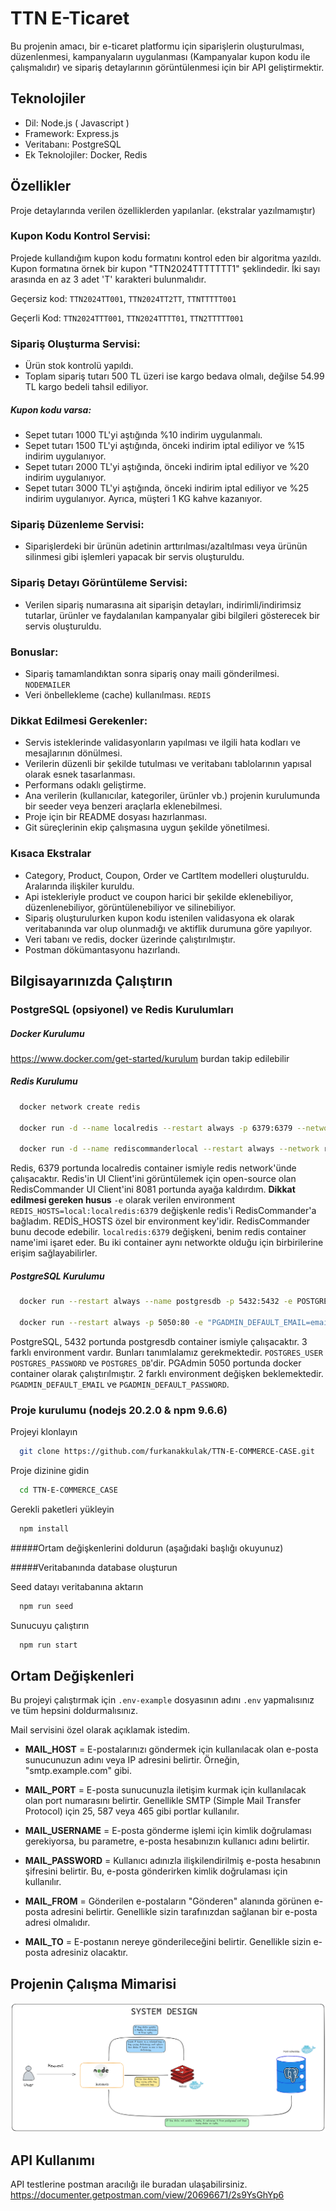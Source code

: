 # TTN E-Ticaret

Bu projenin amacı, bir e-ticaret platformu için siparişlerin oluşturulması, düzenlenmesi, kampanyaların uygulanması (Kampanyalar kupon kodu ile çalışmalıdır) ve sipariş detaylarının görüntülenmesi için bir API geliştirmektir.

## Teknolojiler

- Dil: Node.js ( Javascript )
- Framework: Express.js
- Veritabanı: PostgreSQL
- Ek Teknolojiler: Docker, Redis

## Özellikler

Proje detaylarında verilen özelliklerden yapılanlar. (ekstralar yazılmamıştır)

### Kupon Kodu Kontrol Servisi:

Projede kullandığım kupon kodu formatını kontrol eden bir algoritma yazıldı. Kupon formatına örnek bir kupon "TTN2024TTTTTTT1" şeklindedir. İki sayı arasında en az 3 adet 'T' karakteri bulunmalıdır.

Geçersiz kod: `TTN2024TT001`, `TTN2024TT2TT`, `TTNTTTTT001`

Geçerli Kod: `TTN2024TTT001`, `TTN2024TTTT01`, `TTN2TTTTT001`

### Sipariş Oluşturma Servisi:

- Ürün stok kontrolü yapıldı.
- Toplam sipariş tutarı 500 TL üzeri ise kargo bedava olmalı, değilse 54.99 TL kargo bedeli tahsil ediliyor.

##### Kupon kodu varsa:

- Sepet tutarı 1000 TL'yi aştığında %10 indirim uygulanmalı.
- Sepet tutarı 1500 TL'yi aştığında, önceki indirim iptal ediliyor ve %15 indirim uygulanıyor.
- Sepet tutarı 2000 TL'yi aştığında, önceki indirim iptal ediliyor ve %20 indirim uygulanıyor.
- Sepet tutarı 3000 TL'yi aştığında, önceki indirim iptal ediliyor ve %25 indirim uygulanıyor. Ayrıca, müşteri 1 KG kahve kazanıyor.

### Sipariş Düzenleme Servisi:

- Siparişlerdeki bir ürünün adetinin arttırılması/azaltılması veya ürünün silinmesi gibi işlemleri yapacak bir servis oluşturuldu.

### Sipariş Detayı Görüntüleme Servisi:

- Verilen sipariş numarasına ait siparişin detayları, indirimli/indirimsiz tutarlar, ürünler ve faydalanılan kampanyalar gibi bilgileri gösterecek bir servis oluşturuldu.

### Bonuslar:

- Sipariş tamamlandıktan sonra sipariş onay maili gönderilmesi. `NODEMAILER`
- Veri önbellekleme (cache) kullanılması. `REDIS`

### Dikkat Edilmesi Gerekenler:

- Servis isteklerinde validasyonların yapılması ve ilgili hata kodları ve mesajlarının dönülmesi.
- Verilerin düzenli bir şekilde tutulması ve veritabanı tablolarının yapısal olarak esnek tasarlanması.
- Performans odaklı geliştirme.
- Ana verilerin (kullanıcılar, kategoriler, ürünler vb.) projenin kurulumunda bir seeder veya benzeri araçlarla eklenebilmesi.
- Proje için bir README dosyası hazırlanması.
- Git süreçlerinin ekip çalışmasına uygun şekilde yönetilmesi.

### Kısaca Ekstralar

- Category, Product, Coupon, Order ve CartItem modelleri oluşturuldu. Aralarında ilişkiler kuruldu.
- Api istekleriyle product ve coupon harici bir şekilde eklenebiliyor, düzenlenebiliyor, görüntülenebiliyor ve silinebiliyor.
- Sipariş oluşturulurken kupon kodu istenilen validasyona ek olarak veritabanında var olup olunmadığı ve aktiflik durumuna göre yapılıyor.
- Veri tabanı ve redis, docker üzerinde çalıştırılmıştır.
- Postman dökümantasyonu hazırlandı.

## Bilgisayarınızda Çalıştırın

### PostgreSQL (opsiyonel) ve Redis Kurulumları

##### Docker Kurulumu

https://www.docker.com/get-started/kurulum burdan takip edilebilir

##### Redis Kurulumu

```bash
  docker network create redis

  docker run -d --name localredis --restart always -p 6379:6379 --network redis redis

  docker run -d --name rediscommanderlocal --restart always --network redis -e REDIS_HOSTS=local:localredis:6379 -p 8081:8081 rediscommander/redis-commander
```

Redis, 6379 portunda localredis container ismiyle redis network'ünde çalışacaktır. Redis'in UI Client'ini görüntülemek için open-source olan RedisCommander UI Client'ini 8081 portunda ayağa kaldırdım.
**Dikkat edilmesi gereken husus** `-e` olarak verilen environment `REDIS_HOSTS=local:localredis:6379` değişkenle redis'i RedisCommander'a bağladım. REDİS_HOSTS özel bir environment key'idir. RedisCommander bunu decode edebilir. `localredis:6379` değişkeni, benim redis container name'imi işaret eder. Bu iki container aynı networkte olduğu için birbirilerine erişim sağlayabilirler.

##### PostgreSQL Kurulumu

```bash
  docker run --restart always --name postgresdb -p 5432:5432 -e POSTGRES_USER=postgres -e POSTGRES_PASSWORD=admin -e POSTGRES_DB=postgres -d postgres

  docker run --restart always -p 5050:80 -e "PGADMIN_DEFAULT_EMAIL=email@email.com" -e "PGADMIN_DEFAULT_PASSWORD=password" -d dpage/pgadmin4
```

PostgreSQL, 5432 portunda postgresdb container ismiyle çalışacaktır. 3 farklı environment vardır. Bunları tanımlalamız gerekmektedir. `POSTGRES_USER` `POSTGRES_PASSWORD` ve `POSTGRES_DB`'dir. PGAdmin 5050 portunda docker container olarak çalıştırılmıştır. 2 farklı environment değişken beklemektedir. `PGADMIN_DEFAULT_EMAIL` ve `PGADMIN_DEFAULT_PASSWORD`.

### Proje kurulumu (nodejs 20.2.0 & npm 9.6.6)

Projeyi klonlayın

```bash
  git clone https://github.com/furkanakkulak/TTN-E-COMMERCE-CASE.git
```

Proje dizinine gidin

```bash
  cd TTN-E-COMMERCE_CASE
```

Gerekli paketleri yükleyin

```bash
  npm install
```

#####Ortam değişkenlerini doldurun (aşağıdaki başlığı okuyunuz)

#####Veritabanında database oluşturun

Seed datayı veritabanına aktarın

```bash
  npm run seed
```

Sunucuyu çalıştırın

```bash
  npm run start
```

## Ortam Değişkenleri

Bu projeyi çalıştırmak için `.env-example` dosyasının adını `.env` yapmalısınız ve tüm hepsini doldurmalısınız.

Mail servisini özel olarak açıklamak istedim.

- **MAIL_HOST** = E-postalarınızı göndermek için kullanılacak olan e-posta sunucunuzun adını veya IP adresini belirtir. Örneğin, "smtp.example.com" gibi.

- **MAIL_PORT** = E-posta sunucunuzla iletişim kurmak için kullanılacak olan port numarasını belirtir. Genellikle SMTP (Simple Mail Transfer Protocol) için 25, 587 veya 465 gibi portlar kullanılır.

- **MAIL_USERNAME** = E-posta gönderme işlemi için kimlik doğrulaması gerekiyorsa, bu parametre, e-posta hesabınızın kullanıcı adını belirtir.

- **MAIL_PASSWORD** = Kullanıcı adınızla ilişkilendirilmiş e-posta hesabının şifresini belirtir. Bu, e-posta gönderirken kimlik doğrulaması için kullanılır.

- **MAIL_FROM** = Gönderilen e-postaların "Gönderen" alanında görünen e-posta adresini belirtir. Genellikle sizin tarafınızdan sağlanan bir e-posta adresi olmalıdır.

- **MAIL_TO** = E-postanın nereye gönderileceğini belirtir. Genellikle sizin e-posta adresiniz olacaktır.

## Projenin Çalışma Mimarisi

![MİMARİ](./systemarch.png)

## API Kullanımı

API testlerine postman aracılığı ile buradan ulaşabilirsiniz.
https://documenter.getpostman.com/view/20696671/2s9YsGhYp6
